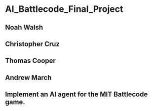 # AI_Battlecode_Final_Project
## Noah Walsh
## Christopher Cruz
## Thomas Cooper
## Andrew March
## Implement an AI agent for the MIT Battlecode game.
